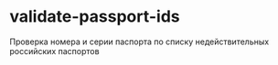 # validate-passport-ids
Проверка номера и серии паспорта по списку недействительных российских паспортов
